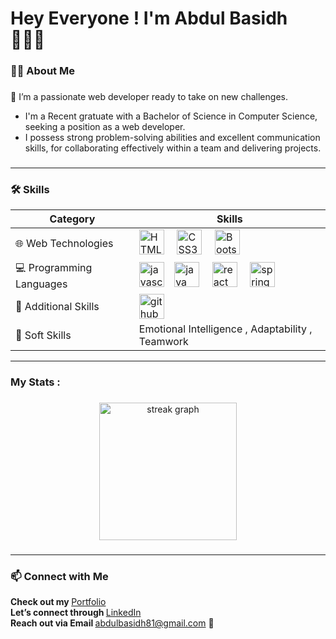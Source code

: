 
<h1 > Hey Everyone ! I'm Abdul Basidh 👨🏻‍🎓</h1>

<h3 align="left">👩‍💻  About Me</h3>

###

 <p align="left">🔭 I’m a passionate web developer ready to take on new challenges.<br>  

<ul>
  <li>I'm a Recent gratuate with a Bachelor of Science in Computer Science, seeking a position as a web developer.</li>
  <li>I possess strong problem-solving abilities and excellent communication skills, for collaborating effectively within a team and delivering projects.</li>
    </ul>
  
###

---

<h3 align="left">🛠 Skills</h3>

| **Category**           | **Skills**                                      |
|------------------------|-------------------------------------------------|
| 🌐 Web Technologies    | <img src="https://cdn.jsdelivr.net/gh/devicons/devicon/icons/html5/html5-original.svg" height="40" alt="HTML5 logo" /> <img width="12" /> <img src="https://cdn.jsdelivr.net/gh/devicons/devicon/icons/css3/css3-original.svg" height="40" alt="CSS3 logo" /> <img width="12" /> <img src="https://cdn.jsdelivr.net/gh/devicons/devicon/icons/bootstrap/bootstrap-original.svg" height="40" alt="Bootstrap logo" /> |
| 💻 Programming Languages|  <img src="https://cdn.simpleicons.org/javascript/F7DF1E" height="40" alt="javascript logo"  /><img width="12" />  <img src="https://cdn.jsdelivr.net/gh/devicons/devicon/icons/java/java-original.svg" height="40" alt="java logo"  /> <img width="12" />  <img src="https://cdn.simpleicons.org/react/61DAFB" height="40" alt="react logo"  /> <img width="12" />  <img src="https://cdn.simpleicons.org/spring/6DB33F" height="40" alt="spring logo"  />             |
| 🔧 Additional Skills    |   <img src="https://skillicons.dev/icons?i=github" height="40" alt="github logo"  /><img width="12" />      |
| 🌟 Soft Skills         | Emotional Intelligence , Adaptability , Teamwork  |

---

###

<h3 align="left">   My Stats :</h3>

###

<div align="center">
  <img src="https://streak-stats.demolab.com?user=AbdulBasidh-81&locale=en&mode=daily&theme=dark&hide_border=false&border_radius=5&order=3" height="220" alt="streak graph"  />
</div>

###

---

<h3 align="left">📫 Connect with Me</h3>
<p align="left">
<b>Check out my </b>  <a href="https://abdul-basidh-portfolio.netlify.app/" target="_blank">Portfolio</a> <br>
<b>Let’s connect through </b> <a href="https://www.linkedin.com/in/your-linkedin-profile" target="_blank">LinkedIn</a> <br>
<b>Reach out via Email </b> <a href="mailto:abdulbasidh81@gmail.com">abdulbasidh81@gmail.com</a> 📧
</p>

###

